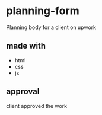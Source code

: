 # planning-form
Planning body for a client on upwork

## made with

- html
- css
- js

## approval

client approved the work
